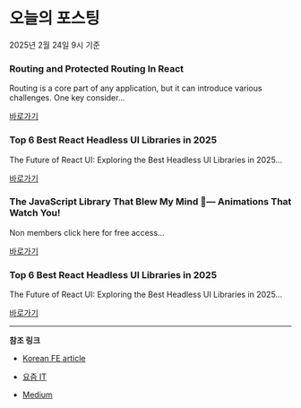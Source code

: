 # 오늘의 포스팅 
2025년 2월 24일 9시 기준 

### Routing and Protected Routing In React 

 Routing is a core part of any application, but it can introduce various challenges. One key consider... 

 [바로가기](https://medium.com/m/signin?actionUrl=https%3A%2F%2Fmedium.com%2F_%2Fbookmark%2Fp%2F0ee02de7abae&operation=register&redirect=https%3A%2F%2Fvwadhwa3.medium.com%2Frouting-and-protected-routing-in-react-0ee02de7abae&source=---recommended_stories---reactjs---0-84----------------bookmark_preview----ae583b35_15ff_4cbf_80d2_cfdbd59dc9d8--------------) 

### Top 6 Best React Headless UI Libraries in 2025 

 The Future of React UI: Exploring the Best Headless UI Libraries in 2025... 

 [바로가기](https://medium.com/m/signin?actionUrl=https%3A%2F%2Fmedium.com%2F_%2Fbookmark%2Fp%2F6998f2ae8091&operation=register&redirect=https%3A%2F%2Fmedium.com%2Flets-code-future%2Ftop-6-best-react-headless-ui-libraries-in-2025-6998f2ae8091&source=---recommended_stories---nextjs---0-84----------------bookmark_preview----26eb1b1e_ff8c_4b42_b7de_689a8194d189--------------) 

### The JavaScript Library That Blew My Mind 🤯— Animations That Watch You! 

 Non members click here for free access... 

 [바로가기](https://medium.com/m/signin?actionUrl=https%3A%2F%2Fmedium.com%2F_%2Fbookmark%2Fp%2F62576a23e1bf&operation=register&redirect=https%3A%2F%2Fmedium.com%2Flets-code-future%2Fthe-javascript-library-that-blew-my-mind-animations-that-watch-you-62576a23e1bf&source=---recommended_stories---front_end_development---0-84----------------bookmark_preview----e9b46cdf_6e31_485e_8da5_13bb958295fe--------------) 

### Top 6 Best React Headless UI Libraries in 2025 

 The Future of React UI: Exploring the Best Headless UI Libraries in 2025... 

 [바로가기](https://medium.com/m/signin?actionUrl=https%3A%2F%2Fmedium.com%2F_%2Fbookmark%2Fp%2F6998f2ae8091&operation=register&redirect=https%3A%2F%2Fmedium.com%2Flets-code-future%2Ftop-6-best-react-headless-ui-libraries-in-2025-6998f2ae8091&source=---recommended_stories---react---0-84----------------bookmark_preview----eab43c9c_9e25_4a77_8690_93addb94185d--------------) 

---

**참조 링크**

- [Korean FE article](https://kofearticle.substack.com) 

- [요즘 IT](https://yozm.wishket.com/magazine) 

- [Medium](https://medium.com) 

